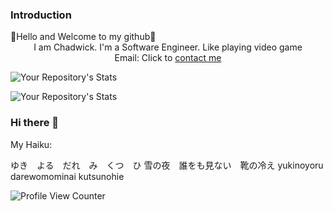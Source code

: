 ### Introduction
<div id="header" color="#ccffee" >
<div align="cneter">👋Hello and Welcome to my github👋</div>
<div align="center">I am Chadwick. I'm a Software Engineer. Like playing video game</div>
<div align="center">Email: Click to <a href="mailto:chadwickau@hotmail.com?subject=Github%20Job">contact me</a></div>

</div>











![Your Repository's Stats](https://github-readme-stats.vercel.app/api?username=sirrorsmoore1975&show_icons=true)  

![Your Repository's Stats](https://github-readme-stats.vercel.app/api/top-langs/?username=sirrorsmoore1975&theme=blue-green)  


### Hi there 👋

My Haiku:

ゆき　よる　だれ　み　くつ　ひ
雪の夜　誰をも見ない　靴の冷え 
yukinoyoru darewomominai kutsunohie


![Profile View Counter](https://komarev.com/ghpvc/?username=sirrorsmoore1975)